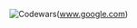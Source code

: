 ![Codewars](https://github.r2v.ch/codewars?user=JohnLacerdaOliveira&top_languages=true&theme=gradient&hide_clan=true)(www.google.com)

